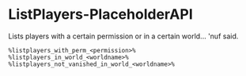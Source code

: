 # ListPlayers-PlaceholderAPI

Lists players with a certain permission or in a certain world... 'nuf said.

```
%listplayers_with_perm_<permission>%
%listplayers_in_world_<worldname>%
%listplayers_not_vanished_in_world_<worldname>%
```
